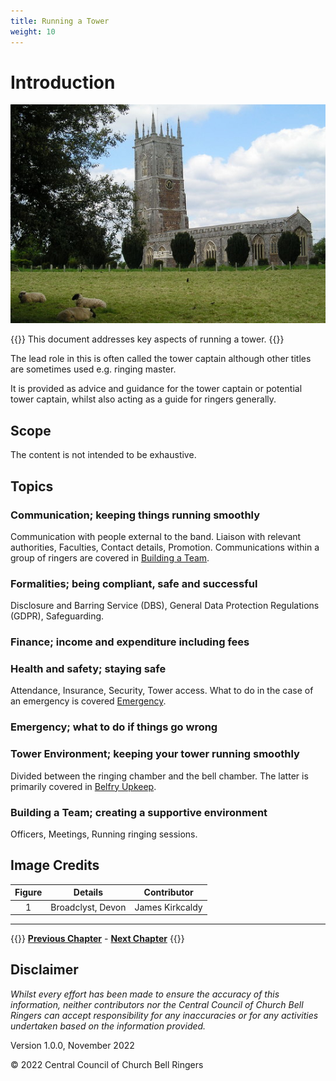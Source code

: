 ```yaml
---
title: Running a Tower
weight: 10
---
```




# Introduction

![Broadclyst, Devon](Broadclyst.jpg)

{{<hint danger>}}
This document addresses key aspects of running a tower.
{{</hint>}}

The lead role in this is often called the tower captain although other titles are sometimes used e.g. ringing master.

It is provided as advice and guidance for the tower captain or potential tower captain, whilst also acting as a guide for ringers generally.

## Scope

The content is not intended to be exhaustive.

## Topics

### Communication; keeping things running smoothly

Communication with people external to the band. Liaison with relevant authorities, Faculties, Contact details, Promotion. Communications within a group of ringers are covered in [Building a Team](../090-BuildingaTeam/).

### Formalities; being compliant, safe and successful
 
Disclosure and Barring Service (DBS), General Data Protection Regulations (GDPR), Safeguarding.

### Finance; income and expenditure including fees
 
### Health and safety; staying safe

Attendance, Insurance, Security, Tower access. What to do in the case of an emergency is covered [Emergency](../060-Emergency/).

### Emergency; what to do if things go wrong

### Tower Environment; keeping your tower running smoothly

Divided between the ringing chamber and the bell chamber. The latter is primarily covered in [Belfry Upkeep](https://belfryupkeep.cccbr.org.uk/docs/010-introduction/).

### Building a Team; creating a supportive environment

Officers, Meetings, Running ringing sessions.

## Image Credits

| Figure | Details | Contributor |
| :---: | --- | --- |
| 1 | Broadclyst, Devon | James Kirkcaldy |

----

{{<hint info>}}
**[Previous Chapter](../docs/010-Introduction/)** - **[Next Chapter](../docs/020-Communication/)**
{{</hint>}}

## Disclaimer

*Whilst every effort has been made to ensure the accuracy of this information, neither contributors nor the Central Council of Church Bell Ringers can accept responsibility for any inaccuracies or for any activities undertaken based on the information provided.*

Version 1.0.0, November 2022

© 2022 Central Council of Church Bell Ringers
